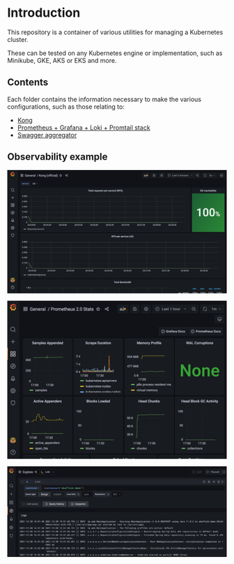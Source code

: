# Introduction

This repository is a container of various utilities for managing a Kubernetes cluster.

These can be tested on any Kubernetes engine or implementation, such as Minikube, GKE, AKS or EKS and more.

## Contents

Each folder contains the information necessary to make the various configurations, such as those relating to:

- [Kong](https://github.com/lucapompei/k8s-cluster/tree/master/kong)
- [Prometheus + Grafana + Loki + Promtail stack](https://github.com/lucapompei/k8s-cluster/tree/master/monitoring)
- [Swagger aggregator](https://github.com/lucapompei/k8s-cluster/tree/master/swagger-aggregator)

## Observability example

![Kong official dashboard](https://raw.githubusercontent.com/lucapompei/k8s-cluster/master/examples/kong.png "Kong official dashboard")

![Prometheus stats](https://raw.githubusercontent.com/lucapompei/k8s-cluster/master/examples/prometheus.png "Prometheus stats")

![Loki](https://raw.githubusercontent.com/lucapompei/k8s-cluster/master/examples/loki.png "Loki")